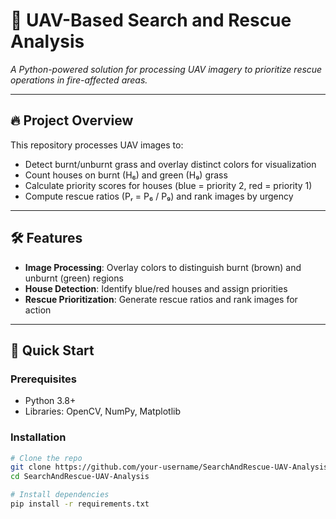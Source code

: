 # 🚁 UAV-Based Search and Rescue Analysis  
*A Python-powered solution for processing UAV imagery to prioritize rescue operations in fire-affected areas.*  

---

## 🔥 Project Overview  
This repository processes UAV images to:  
- Detect burnt/unburnt grass and overlay distinct colors for visualization  
- Count houses on burnt (H₆) and green (H₉) grass  
- Calculate priority scores for houses (blue = priority 2, red = priority 1)  
- Compute rescue ratios (Pᵣ = P₆ / P₉) and rank images by urgency  

---

## 🛠️ Features  
- **Image Processing**: Overlay colors to distinguish burnt (brown) and unburnt (green) regions  
- **House Detection**: Identify blue/red houses and assign priorities  
- **Rescue Prioritization**: Generate rescue ratios and rank images for action  

---

## 🚀 Quick Start  

### Prerequisites  
- Python 3.8+  
- Libraries: OpenCV, NumPy, Matplotlib  

### Installation  
```bash
# Clone the repo  
git clone https://github.com/your-username/SearchAndRescue-UAV-Analysis.git  
cd SearchAndRescue-UAV-Analysis  

# Install dependencies  
pip install -r requirements.txt
